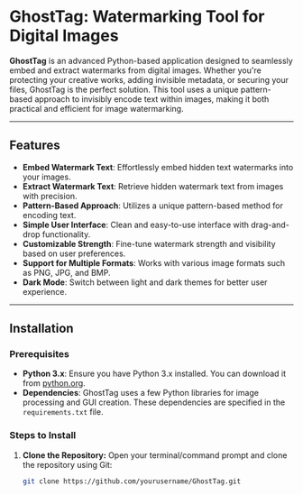 # GhostTag: Watermarking Tool for Digital Images

**GhostTag** is an advanced Python-based application designed to seamlessly embed and extract watermarks from digital images. Whether you're protecting your creative works, adding invisible metadata, or securing your files, GhostTag is the perfect solution. This tool uses a unique pattern-based approach to invisibly encode text within images, making it both practical and efficient for image watermarking.

---

## Features

- **Embed Watermark Text**: Effortlessly embed hidden text watermarks into your images.
- **Extract Watermark Text**: Retrieve hidden watermark text from images with precision.
- **Pattern-Based Approach**: Utilizes a unique pattern-based method for encoding text.
- **Simple User Interface**: Clean and easy-to-use interface with drag-and-drop functionality.
- **Customizable Strength**: Fine-tune watermark strength and visibility based on user preferences.
- **Support for Multiple Formats**: Works with various image formats such as PNG, JPG, and BMP.
- **Dark Mode**: Switch between light and dark themes for better user experience.

---

## Installation

### Prerequisites
- **Python 3.x**: Ensure you have Python 3.x installed. You can download it from [python.org](https://www.python.org/downloads/).
- **Dependencies**: GhostTag uses a few Python libraries for image processing and GUI creation. These dependencies are specified in the `requirements.txt` file.

### Steps to Install

1. **Clone the Repository:**
   Open your terminal/command prompt and clone the repository using Git:
   ```bash
   git clone https://github.com/yourusername/GhostTag.git
